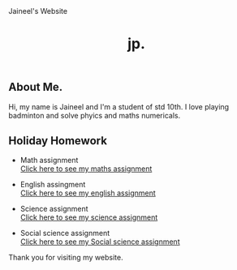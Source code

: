 <html>
<head>
	Jaineel's Website
	<link rel="stylesheet" type="text/css" href="style.css">
</head>
<body>
	<header>
		<h1>jp.</h1>
	</header>
	<main>
		<section>
			<h2>About Me.</h2>
			<p>Hi, my name is Jaineel and I'm a student of std 10th. I love playing badminton and solve phyics and maths numericals.</p>
		</section>
		<section>
			<h2>Holiday Homework</h2>
			<ul>
				<li> Math assignment </li>
				<a href="https://docs.google.com/document/d/1xlv3YjV2dDXvEP6JWOuv47FQ_a73TQo4kEDnMaV-O9w/edit?usp=sharing">Click here to see my maths assignment</a>
</ul>
			<ul>
				<li>English assingment</li>
				<a href="https://docs.google.com/document/d/1KtZZko_bvYWuSv-pBe7AximPCVFrZwoF9njAtEoankk/edit?usp=sharing">Click here to see my english assignment</a></ul>
		<ul><li> Science assignment</li>
				<a href="https://docs.google.com/document/d/1ShaaTB92zoZDevGGhQbPwaFcCKCW-B3RDtJckZ8TNd8/edit?usp=sharing"> Click here to see my science assignment </a></ul>
		<ul><li> Social science assignment</li>
				<a href="https://docs.google.com/document/d/1aKS9mCWfPGilj_uzbH8e_1hkYeV9DvB49kYZhQQZI1Q/edit?usp=sharing"> Click here to see my Social science assignment </a></ul></section>
	</main>
	<footer>
		<p>Thank you for visiting my website.</p>
	</footer>
</body>
</html>

